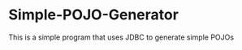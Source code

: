 Simple-POJO-Generator
=====================

This is a simple program that uses JDBC to generate simple POJOs
